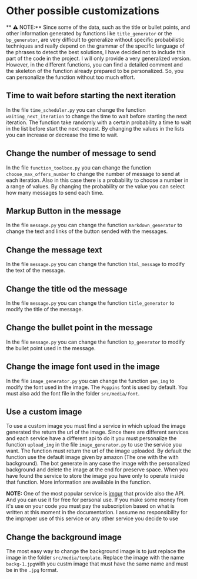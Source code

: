 # Other possible customizations

** ⚠️ NOTE:** Since some of the data, such as the title or bullet points, and other information generated by functions like `title_generator` or the `bp_generator`, are very difficult to generalize without specific probabilistic techniques and really depend on the grammar of the specific language of the phrases to detect the best solutions, I have decided not to include this part of the code in the project. I will only provide a very generalized version. However, in the different functions, you can find a detailed comment and the skeleton of the function already prepared to be personalized. So, you can personalize the function without too much effort.

## Time to wait before starting the next iteration
In the file `time_scheduler.py` you can change the function `waiting_next_iteration` to change the time to wait before starting the next iteration.
The function take randomly with a certain probability a time to wait in the list before start the next request. By changing the values in the lists you can increase or decrease the time to wait.

## Change the number of message to send
In the file `function_toolbox.py` you can change the function `choose_max_offers_number` to change the number of message to send at each iteration. Also in this case there is a probability to choose a number in a range of values. By changing the probability or the value you can select how many messages to send each time.

## Markup Button in the message
In the file `message.py` you can change the function `markdown_generator` to change the text and links of the button sended with the messages.

## Change the message text
In the file `message.py` you can change the function `html_message` to modify the text of the message.

## Change the title od the message
In the file `message.py` you can change the function `title_generator` to modify the title of the message.

## Change the bullet point in the message
In the file `message.py` you can change the function `bp_generator` to modify the bullet point used in the message.

## Change the image font used in the image
In the file `image_generator.py` you can change the function `gen_img` to modify the font used in the image.
The `Poppins` font is used by default. You must also add the font file in the folder `src/media/font`.

## Use a custom image
To use a custom image you must find a service in which upload the image generated the return the url of the image. Since there are different services and each service have a different api to do it you must personalize the function `upload_img` in the file `image_generator.py` to use the service you want. The function must return the url of the image uploaded. By default the function use the default image given by amazon (The one with the with background). The bot generate in any case the image with the personalized background and delete the image at the end for preserve space. When you have found the service to store the image you have only to operate inside that function. More information are available in the function.

**NOTE:** One of the most popular service is <a href="https://imgur.com">imgur</a> that provide also the API. And you can use it for free for personal use. If you make some money from it's use on your code you must pay the subscription based on what is written at this moment in the documentation. I assume no responsibility for the improper use of this service or any other service you decide to use

## Change the background image
The most easy way to change the background image is to just replace the image in the folder `src/media/template`. Replace the image with the name `backg-1.jpg`with you custm image that must have the same name and must be in the `.jpg` format.